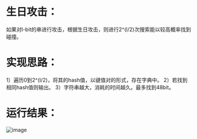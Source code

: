# 生日攻击：
如果对l-bit的串进行攻击，根据生日攻击，则进行2^(l/2)次搜索能以较高概率找到碰撞。
# 实现思路：
1）遍历0到2^(l/2)，将其的hash值，以键值对的形式，存在字典中。
2）若找到相同hash值则输出。
3）字符串越大，消耗的时间越久。最多找到48bit。

# 运行结果：
![image](https://github.com/hhh0125/-/assets/139990267/02fb1751-3075-417c-9652-357fb851651e)

